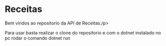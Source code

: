 <h1>Receitas</h1>
<p>Bem vindos ao repositorio da API de Receitas./p>
<p>Para usar basta realizar o clone do repositorio e com o dotnet instalado no pc rodar o comando dotnet run</p>
 
 
